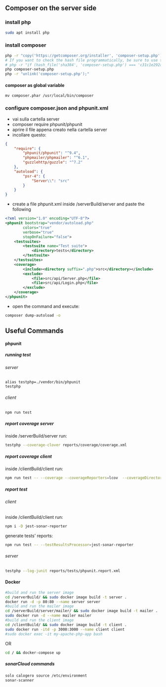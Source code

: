 ## Composer on the server side

### install php

```bash
sudo apt install php
```

### install composer

```bash
php -r "copy('https://getcomposer.org/installer', 'composer-setup.php');"
# If you want to check the hash file programmatically, be sure to use the latest on the website above
# php -r "if (hash_file('sha384', 'composer-setup.php') === 'c31c1e292ad7be5f49291169c0ac8f683499edddcfd4e42232982d0fd193004208a58ff6f353fde0012d35fdd72bc394') { echo 'Installer verified'; } else { echo 'Installer corrupt'; unlink('composer-setup.php'); } echo PHP_EOL;"
php composer-setup.php
php -r "unlink('composer-setup.php');"
```

#### composer as global variable

    mv composer.phar /usr/local/bin/composer

### configure composer.json and phpunit.xml

- vai sulla cartella server
- composer require phpunit/phpunit
- aprire il file appena creato nella cartella server
- incollare questo:

```JSON
{
    "require": {
        "phpunit/phpunit": "^9.4",
        "phpmailer/phpmailer": "^6.1",
        "guzzlehttp/guzzle": "^7.2"
    },
    "autoload": {
        "psr-4": {
            "Server\\": "src"
        }
    }
}
```

- create a file phpunit.xml inside /serverBuild/server and paste the following

```XML
<?xml version="1.0" encoding="UTF-8"?>
<phpunit bootstrap="vendor/autoload.php"
        colors="true"
        verbose="true"
        stopOnFailure="false">
    <testsuites>
        <testsuite name="Test suite">
            <directory>tests</directory>
        </testsuite>
    </testsuites>
    <coverage>
        <include><directory suffix=".php">src</directory></include>
        <exclude>
            <file>src/api/Server.php</file>
            <file>src/api/Login.php</file>
        </exclude>
    </coverage>
</phpunit>
```

- open the command and execute:

```bash
composer dump-autoload -o
```

## Useful Commands

#### phpunit

##### running test

###### server

    alias testphp=./vendor/bin/phpunit
    testphp

###### client

```bash
npm run test
```

##### report coverage server

inside /serverBuild/server run:

```bash
testphp --coverage-clover reports/coverage/coverage.xml
```

##### report coverage client

inside /clientBuild/client run:

```bash
npm run test -- --coverage --coverageReporters=lcov  --coverageDirectory=reports/coverage
```

##### report test

###### client

inside /clientBuild/client run:

```bash
npm i -D jest-sonar-reporter
```

generate tests' reports:

```bash
npm run test -- --testResultsProcessor=jest-sonar-reporter
```

###### server

```bash
testphp --log-junit reports/tests/phpunit.report.xml
```

#### Docker

```bash
#build and run the server image
cd /serverBuild/ && sudo docker image build -t server .
docker run -d -p 80:80 --name server server
#build and run the mailer image
cd /serverBuild/server/mailer/ && sudo docker image build -t mailer .
sudo docker run -d --name mailer mailer
#build and run the client image
cd /clientBuild/ && sudo docker image build -t client .
sudo docker run -itd -p 3000:3000 --name client client
#sudo docker exec -it my-apache-php-app bash
```

OR

```bash
cd / && docker-compose up
```

##### sonarCloud commands

```bash
solo calogero source /etc/environment
sonar-scanner
```
